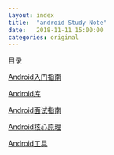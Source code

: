 ```yaml
---
layout: index
title:  "android Study Note"
date:   2018-11-11 15:00:00
categories: original
---
```




目录

[Android入门指南](./android-enter.html)

[Android库](./android-enter.html)

[Android面试指南](./android-enter.html)

[Android核心原理](./android-enter.html)

[Android工具](./android-enter.html)


[//]: 注释